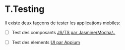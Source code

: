 # T.Testing

Il existe deux façcons de tester les applications mobiles:

- [ ] Test des composants [JS/TS par Jasmine/Mocha/..](js-jasmine.md)

- [ ] Test des elements [UI par Appium](ui-appium.md)

